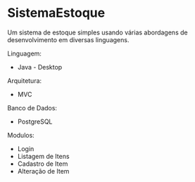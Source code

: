 # SistemaEstoque

Um sistema de estoque simples usando várias abordagens de desenvolvimento em diversas linguagens.

Linguagem:

 - Java - Desktop

Arquitetura:

 - MVC
 
 Banco de Dados:

 - PostgreSQL
 
 
Modulos:

 - Login
 - Listagem de Itens
 - Cadastro de Item
 - Alteração de Item
